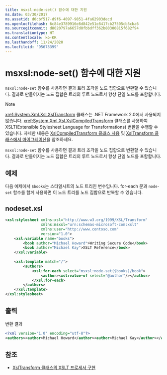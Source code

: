 ```yaml
---
title: msxsl:node-set() 함수에 대한 지원
ms.date: 03/30/2017
ms.assetid: d0cbf517-d9f6-4097-9851-4fa62903decd
ms.openlocfilehash: 6c84e3789916e8d842e51e8417cb27505cb5cba6
ms.sourcegitcommit: d8020797a6657d0fbbdff362b80300815f682f94
ms.translationtype: HT
ms.contentlocale: ko-KR
ms.lasthandoff: 11/24/2020
ms.locfileid: "95673399"
---
```

# <a name="support-for-the-msxslnode-set-function"></a>msxsl:node-set() 함수에 대한 지원

`msxsl:node-set` 함수를 사용하면 결과 트리 조각을 노드 집합으로 변환할 수 있습니다. 결과로 만들어지는 노드 집합은 트리의 루트 노드로서 항상 단일 노드를 포함합니다.  
  
> [!NOTE]
> <xref:System.Xml.Xsl.XslTransform> 클래스는 .NET Framework 2.0에서 사용되지 않습니다. <xref:System.Xml.Xsl.XslCompiledTransform> 클래스를 사용하여 XSLT(Extensible Stylesheet Language for Transformations) 변환을 수행할 수 있습니다. 자세한 내용은 [XslCompiledTransform 클래스 사용](using-the-xslcompiledtransform-class.md) 및 [XslTransform 클래스에서 마이그레이션](migrating-from-the-xsltransform-class.md)을 참조하세요.  
  
 `msxsl:node-set` 함수를 사용하면 결과 트리 조각을 노드 집합으로 변환할 수 있습니다. 결과로 만들어지는 노드 집합은 트리의 루트 노드로서 항상 단일 노드를 포함합니다.  
  
## <a name="example"></a>예제  

 다음 예제에서 `$books`는 스타일시트의 노드 트리인 변수입니다. for-each 문과 `node-set` 함수를 함께 사용하면 이 노드 트리를 노드 집합으로 반복할 수 있습니다.  
  
## <a name="nodesetxsl"></a>nodeset.xsl  
  
```xml  
<xsl:stylesheet xmlns:xsl="http://www.w3.org/1999/XSL/Transform"  
                xmlns:msxsl="urn:schemas-microsoft-com:xslt"  
                xmlns:user="http://www.contoso.com"  
                version="1.0">  
    <xsl:variable name="books">  
        <book author="Michael Howard">Writing Secure Code</book>  
        <book author="Michael Kay">XSLT Reference</book>  
    </xsl:variable>  
  
    <xsl:template match="/">  
        <authors>  
            <xsl:for-each select="msxsl:node-set($books)/book">
                <author><xsl:value-of select="@author"/></author>  
            </xsl:for-each>  
        </authors>  
    </xsl:template>  
</xsl:stylesheet>  
```  
  
## <a name="output"></a>출력  

 변환 결과  
  
```xml  
<?xml version="1.0" encoding="utf-8"?>  
<authors><author>Michael Howard</author><author>Michael Kay</author></authors>  
```  
  
## <a name="see-also"></a>참조

- [XslTransform 클래스의 XSLT 프로세서 구현](xsltransform-class-implements-the-xslt-processor.md)
